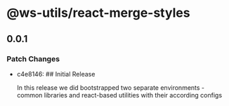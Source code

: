 # @ws-utils/react-merge-styles

## 0.0.1

### Patch Changes

- c4e8146: ## Initial Release

  In this release we did bootstrapped two separate environments - common libraries and react-based utilities with their according configs

